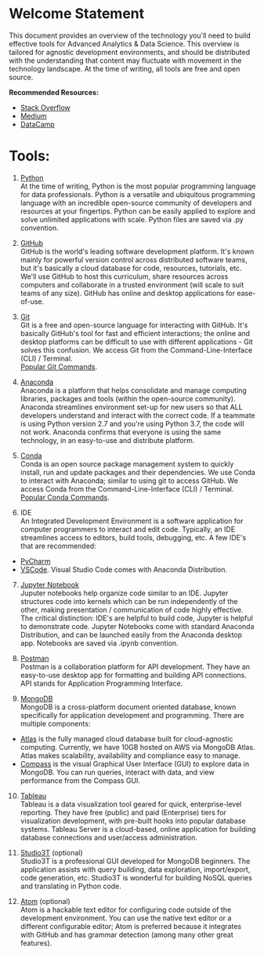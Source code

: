 # Welcome Statement
This document provides an overview of the technology you'll need to build effective tools for Advanced Analytics & Data Science. This overview is tailored for agnostic development environments, and should be distributed with the understanding that content may fluctuate with movement in the technology landscape. At the time of writing, all tools are free and open source.

**Recommended Resources:**

- [Stack Overflow](https://stackoverflow.com/)
- [Medium](https://towardsdatascience.com/)
- [DataCamp](https://www.datacamp.com/home)


# Tools:

1. [Python](https://www.python.org/)  
At the time of writing, Python is the most popular programming language for data professionals. Python is a versatile and ubiquitous programming language with an incredible open-source community of developers and resources at your fingertips. Python can be easily applied to explore and solve unlimited applications with scale. Python files are saved via .py convention.

2. [GitHub](https://github.com/)  
GitHub is the world's leading software development platform. It's known mainly for powerful version control across distributed software teams, but it's basically a cloud database for code, resources, tutorials, etc. We'll use GitHub to host this curriculum, share resources across computers and collaborate in a trusted environment (will scale to suit teams of any size). GitHub has online and desktop applications for ease-of-use.

3. [Git](https://git-scm.com/)  
Git is a free and open-source language for interacting with GitHub. It's basically GitHub's tool for fast and efficient interactions; the online and desktop platforms can be difficult to use with different applications - Git solves this confusion. We access Git from the Command-Line-Interface (CLI) / Terminal.  
[Popular Git Commands](https://www.datree.io/resources/git-commands).

4. [Anaconda](https://www.anaconda.com/)  
Anaconda is a platform that helps consolidate and manage computing libraries, packages and tools (within the open-source community). Anaconda streamlines environment set-up for new users so that ALL developers understand and interact with the correct code. If a teammate is using Python version 2.7 and you're using Python 3.7, the code will not work. Anaconda confirms that everyone is using the same technology, in an easy-to-use and distribute platform.

5. [Conda](https://docs.conda.io/en/latest/)  
Conda is an open source package management system to quickly install, run and update packages and their dependencies. We use Conda to interact with Anaconda; similar to using git to access GitHub. We access Conda from the Command-Line-Interface (CLI) / Terminal.  
[Popular Conda Commands](https://docs.conda.io/projects/conda/en/latest/commands.html).

6. IDE  
An Integrated Development Environment is a software application for computer programmers to interact and edit code. Typically, an IDE streamlines access to editors, build tools, debugging, etc. A few IDE's that are recommended:  

* [PyCharm](https://www.jetbrains.com/pycharm/promo/anaconda/)  
* [VSCode](https://code.visualstudio.com/). Visual Studio Code comes with Anaconda Distribution.  

7. [Jupyter Notebook](https://jupyter.org/)  
Juputer notebooks help organize code similar to an IDE. Jupyter structures code into kernels which can be run independently of the other, making presentation / communication of code highly effective. The critical distinction: IDE's are helpful to build code, Jupyter is helpful to demonstrate code. Jupyter Notebooks come with standard Anaconda Distribution, and can be launched easily from the Anaconda desktop app. Notebooks are saved via .ipynb convention.

8. [Postman](https://www.postman.com/)  
Postman is a collaboration platform for API development. They have an easy-to-use desktop app for formatting and building API connections.
API stands for Application Programming Interface.

9. [MongoDB](https://www.mongodb.com/)  
MongoDB is a cross-platform document oriented database, known specifically for application development and programming. There are multiple components:  
* [Atlas](https://www.mongodb.com/cloud/atlas) is the fully managed cloud database built for cloud-agnostic computing. Currently, we have 10GB hosted on AWS via MongoDB Atlas. Atlas makes scalability, availability and compliance easy to manage.   
* [Compass](https://www.mongodb.com/products/compass) is the visual Graphical User Interface (GUI) to explore data in MongoDB. You can run queries, interact with data, and view performance from the Compass GUI.  

10. [Tableau](https://www.tableau.com/)  
Tableau is a data visualization tool geared for quick, enterprise-level reporting. They have free (public) and paid (Enterprise) tiers for visualization development, with pre-built hooks into popular database systems. Tableau Server is a cloud-based, online application for building database connections and user/access administration.  

11. [Studio3T](https://studio3t.com/) (optional)  
Studio3T is a professional GUI developed for MongoDB beginners. The application assists with query building, data exploration, import/export, code generation, etc. Studio3T is wonderful for building NoSQL queries and translating in Python code.  

12. [Atom](https://atom.io/) (optional)  
Atom is a hackable text editor for configuring code outside of the development environment. You can use the native text editor or a different configurable editor; Atom is preferred because it integrates with GitHub and has grammar detection (among many other great features).  
